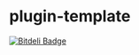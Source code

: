 plugin-template
===============


[![Bitdeli Badge](https://d2weczhvl823v0.cloudfront.net/RTXI/plugin-template/trend.png)](https://bitdeli.com/free "Bitdeli Badge")

